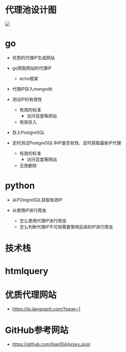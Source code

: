 # 代理池设计图

![](https://ftp.bmp.ovh/imgs/2020/09/53e9923f58db3611.jpg)

# go

- 优质的代理IP生成网站

- go爬取网站的代理IP
    - echo框架

- 代理IP存入mangodb

- 测试IP的有效性
    - 有效的标准
        - 访问百度等网站
    - 有效存入

- 存入PostgreSQL

- 定时测试PostgreSQL中IP是否有效、定时获取最新IP代理
    - 有效的标准
        - 访问百度等网站
    - 无效删除

# python

- 从POstgreSQL获取有效IP

- 从使用IP进行爬虫
    - 怎么使用代理IP进行爬虫
    - 怎么判断代理IP不可用需要使用后续的IP进行爬虫


# 技术栈
# htmlquery
 
# 优质代理网站
- https://ip.jiangxianli.com/?page=1

# GitHub参考网站
- https://github.com/jhao104/proxy_pool